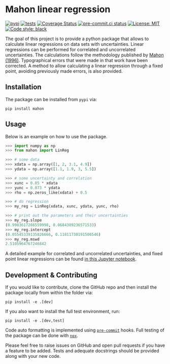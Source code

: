 # Mahon linear regression

[![pypi](https://img.shields.io/pypi/v/mahon?color=informational)](https://pypi.org/project/mahon/)
[![tests](https://github.com/galactic-forensics/mahon/actions/workflows/package_testing.yml/badge.svg)](https://github.com/galactic-forensics/mahon/actions/workflows/package_testing.yml)
[![Coverage Status](https://coveralls.io/repos/github/galactic-forensics/mahon/badge.svg)](https://coveralls.io/github/galactic-forensics/mahon)
[![pre-commit.ci status](https://results.pre-commit.ci/badge/github/galactic-forensics/mahon/main.svg)](https://results.pre-commit.ci/latest/github/galactic-forensics/mahon/main)
[![License: MIT](https://img.shields.io/badge/License-MIT-yellow.svg)](https://opensource.org/licenses/MIT)
[![Code style: black](https://img.shields.io/badge/code%20style-black-000000.svg)](https://github.com/psf/black)

The goal of this project is to provide a python package
that allows to calculate linear regressions on data sets with uncertainties.
Linear regressions can be performed for correlated and uncorrelated uncertainties.
The calculations follow the methodology published by
[Mahon (1996)](https://doi.org/10.1080/00206819709465336).
Typographical errors that were made in that work have been corrected.
A method to allow calculating a linear regression through a fixed point,
avoiding previously made errors,
is also provided.

## Installation

The package can be installed from `pypi` via:

```
pip install mahon
```

## Usage

Below is an example on how to use the package.

```python
>>> import numpy as np
>>> from mahon import LinReg

>>> # some data
>>> xdata = np.array([1, 2, 3.1, 4.9])
>>> ydata = np.array([1.1, 1.9, 3, 5.5])

>>> # some uncertainty and correlation
>>> xunc = 0.05 * xdata
>>> yunc = 0.073 * ydata
>>> rho = np.zeros_like(xdata) + 0.5

>>> # do regression
>>> my_reg = LinReg(xdata, xunc, ydata, yunc, rho)

>>> # print out the parameters and their uncertainties
>>> my_reg.slope
(0.9983617286559998, 0.0684389236571533)
>>> my_reg.intercept
(0.05545339135826666, 0.11811730191506546)
>>> my_reg.mswd
2.5105964767246842
```

A detailed example for correlated and uncorrelated uncertainties,
and fixed point linear regressions can be found
[in this Jupyter notebook]().


## Development & Contributing

If you would like to contribute,
clone the GitHub repo and then install the package locally from within the folder via:

```
pip install -e .[dev]
```

If you also want to install the full test environment,
run:

```
pip install -e .[dev,test]
```

Code auto formatting is implemented using
[`pre-commit`](https://pre-commit.com/) hooks.
Full testing of the package can be done with
[`nox`](https://nox.thea.codes/en/stable/index.html).

Please feel free to raise issues on GitHub
and open pull requests if you have a feature to be added.
Tests and adequate docstrings should be provided along with your new code.
